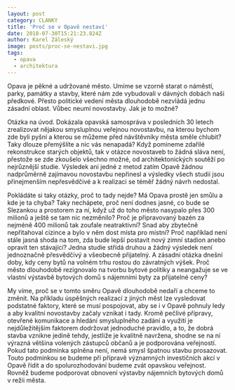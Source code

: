 ```yaml
---
layout: post
category: CLANKY
title: 'Proč se v Opavě nestaví'
date: 2018-07-30T15:21:23.824Z
author: Karel Záleský
image: posts/proc-se-nestavi.jpg
tags:
  - opava
  - architektura
---
```

Opava je pěkné a udržované město. Umíme se vzorně starat o náměstí, parky, památky a stavby, které nám zde vybudovali v dávných dobách naši předkové. Přesto politické vedení města dlouhodobě nezvládá jednu zásadní oblast. Vůbec neumí novostavby. Jak je to možné?

Otázka na úvod. Dokázala opavská samospráva v posledních 30 letech zrealizovat nějakou smysluplnou veřejnou novostavbu, na kterou bychom zde byli pyšní a kterou se můžeme před návštěvníky města směle chlubit? Taky dlouze přemýšlíte a nic vás nenapadá? Když pomineme zdařilé rekonstrukce starých objektů, tak v otázce novostaveb to žádná sláva není, přestože se zde zkoušelo všechno možné, od architektonických soutěží po nejrůznější studie. Výsledek ani jedné z metod zatím Opavě žádnou nadprůměrně zajímavou novostavbu nepřinesl a výsledky všech studií jsou přinejmenším nepřesvědčivé a k realizaci se téměř žádný návrh nedostal.

Pokládáte si taky otázky, proč to tady nejde? Má Opava prostě jen smůlu a kde je ta chyba? Taky nechápete, proč není dodnes jasné, co bude se Slezankou a prostorem za ní, když už do toho město nasypalo přes 300 milionů a ještě se tam nic nezměnilo? Proč je připravovaný bazén za nejméně 400 milionů tak zoufale neatraktivní? Snad aby zbytečně nepřitahoval cizince a bylo v něm dost místa pro místní? Proč například není stále jasná shoda na tom, zda bude lepší postavit nový zimní stadion anebo opravit ten stávající? Jedna studie střídá druhou a žádný výsledek není jednoznačně přesvědčivý a všeobecně přijatelný. A zásadní otázka dnešní doby, kdy ceny bytů na volném trhu rostou do závratných výšek. Proč město dlouhodobě rezignovalo na tvorbu bytové politiky a neangažuje se ve vlastní výstavbě bytových domů s nájemními byty za přijatelné ceny?

My víme, proč se v tomto směru Opavě dlouhodobě nedaří a chceme to změnit. Na příkladu úspěšných realizací z jiných měst lze vysledovat podstatné faktory, které se musí pospojovat, aby se i v Opavě pohnuly ledy a aby kvalitní novostavby začaly vznikat i tady. Kromě pečlivé přípravy, otevřené komunikace a hledání smysluplného zadání a využití je nejdůležitějším faktorem dodržovat jednoduché pravidlo, a to, že dobrá stavba vznikne jedině tehdy, jestliže je kvalitně navržena, shodne se na ní výrazná většina volených zástupců občanů a je podporována veřejností. Pokud tato podmínka splněna není, nemá smysl špatnou stavbu prosazovat. Touto podmínkou se budeme při přípravě významných investičních akcí v Opavě řídit a do spolurozhodování budeme zvát opavskou veřejnost. Rovněž budeme podporovat obnovení výstavby nájemních bytových domů v režii města.

